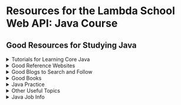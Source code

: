 # Resources for the Lambda School Web API: Java Course

## Good Resources for Studying Java

<details><summary>Tutorials for Learning Core Java</summary>
<p>

- [Greenfoot Introducing Java using 2d Animation](https://www.greenfoot.org/doc/joy-of-code)
- [Princeton On-line Textbook](https://introcs.cs.princeton.edu/java/home/)
- [How To Do It In Java](https://howtodoinjava.com)
- [W3 School Java Tutorial](https://www.w3schools.com/java/)
- [Udacity Introduction to Java Course](http://horstmann.com/sjsu/cs046/)
- [Java Review in 60 Minutes](https://youtu.be/3Ky9MZyL8r4)
- [The Official Java Tutorials](https://docs.oracle.com/javase/tutorial/)
- [Udemy Java Programming Masterclass for Software Developers (around $10.00)](https://www.udemy.com/java-the-complete-java-developer-course/)
- [Udemy Java Tutorial for Complete Beginners (free)](https://www.udemy.com/course/java-tutorial/)
- [JavaBrains - Java and JavaScript Coverage](https://javabrains.io/topics/)
- [Beginners Book Java Tutorial](https://beginnersbook.com/java-tutorial-for-beginners-with-examples/)

</p>
</details>

<details><summary>Good Reference Websites</summary>
<p>
  
- [Survival Guide from Java WEB20](https://www.gettoby.com/p/3hk9v0vk0q5g)
- [Specific Lambda Java Class Info Done by a Former Student](https://github.com/austie702/java-glossary-tutorial.git)
- [Official Website for Spring](https://spring.io)
- [On Going Glossary for JX (started by Austin Howes)](https://github.com/austie702/java-glossary-tutorial.git)
- [TutorialsPoint Spring Framework](https://www.tutorialspoint.com/spring/index.htm)
- [Geeks for Geeks Java Programming](https://www.geeksforgeeks.org/java/)
- [Kode Java](https://kodejava.org/)
- [Jenkov Tutorials](http://tutorials.jenkov.com/)

</p>
</details>

<details><summary>Good Blogs to Search and Follow</summary>
<p>
  
- [Baeldung](https://www.baeldung.com)
- [Spring Frame Work Guru](https://springframework.guru)
- [Callicoder](https://www.callicoder.com/categories/java/)
- [DZone](https://dzone.com/)
- [Pivotal Spring Blog](https://spring.io/blog)
- [The Clean Coder](https://blog.cleancoder.com)
- [Harrison Brock - former student](https://harrisonbrock.blog/)

</p>
</details>

<details><summary>Good Books</summary>
<p>

- [Java Methods - my go to book for Core Java](http://www.skylit.com/jm.html)
- [Code Dated but set the foundation for Java Spring](https://www.amazon.com/Spring-REST-Balaji-Varanasi/dp/1484208242)
- [THE book on writing effective Java Code](https://www.amazon.com/Effective-Java-Joshua-Bloch-ebook/dp/B078H61SCH/)
- [Data Structures and Algorithms in Java](https://www.amazon.com/Data-Structures-Algorithms-Java-6th-ebook/dp/B00JDRQF8C/)
- [Cracking the Coding Interview](https://www.amazon.com/Cracking-Coding-Interview-Programming-Questions/dp/0984782850)
- [14 great Java books you need to read before you die](https://marcus-biel.com/must-reads/)

---
</p>
</details>

<details><summary>Java Practice</summary>
<p>

- [Space Battle Arena - Fun practice with Java! Requires some setting up and 2+ people for best results](http://mikeware.github.io/SpaceBattleArena/)
- [Robocode - Similar to Space Battle](https://robocode.sourceforge.io/)
- [Code Wars](https://www.codewars.com/)
- [playlist features the author of Cracking the Code Interview showing solutions to Algorithms problems in Java from the HankerRank Youtube channel](https://www.youtube.com/watch?v=KEEKn7Me-ms&list=PLI1t_8YX-ApvMthLj56t1Rf-Buio5Y8KL)

---
</p>
</details>

<details><summary>Other Useful Topics</summary>
<p>
  
- [R!OT - Leading our community in capturing IoT opportunties](https://ncriot.org/)
- [An Introduction to Task-Oriented Programming](https://www.freecodecamp.org/news/dmpl/)
- [Top 5 machine learning libraries for Java](https://jaxenter.com/top-5-machine-learning-libraries-java-132091.html)
- [Build Your Own First Person Shooter / Survival Game in Unity Udemy (around $10.00)](https://www.udemy.com/course/build-your-own-first-person-shooter-survival-game-in-unity/)
- [High Scalability Websites](http://highscalability.com/)
- [Telosys: The Simplest and Lightest Code Generator](http://www.telosys.org/)

### GitHub

- [How to Unfork a repo on GitHub](https://dev.to/nickymeuleman/how-to-unfork-a-repo-on-github-2a8)
- [GitHub Learning Lab](https://lab.github.com/)

### Scrum

- [Learn scrum with Jira Software](https://www.atlassian.com/agile/tutorials/how-to-do-scrum-with-jira-software)
- [Life Cycle SDLC Scrum Step Step/](https://xbsoftware.com/blog/software-development-life-cycle-sdlc-scrum-step-step/)
- [The Scrum Handbook](https://www.scruminc.com/wp-content/uploads/2014/07/The-Scrum-Handbook.pdf)

### Jenkins

- [Build a Java app with Maven and Jenkins](https://jenkins.io/doc/tutorials/build-a-java-app-with-maven/)

### Centralized Configuration

- [From Spring.io](https://spring.io/guides/gs/centralized-configuration/)
- [Spring Cloud Configuration](https://cloud.spring.io/spring-cloud-static/spring-cloud-config/1.3.1.RELEASE/)
- [Continuous Integration](https://www.martinfowler.com/articles/continuousIntegration.html)
- [How to Use the Spring Config Server](https://dzone.com/articles/using-spring-config-server)
- [Baeldung A Guide to Spring Boot Admin](https://www.baeldung.com/spring-boot-admin)

---
</p>
</details>

<details><summary>Java Job Info</summary>
<p>

- [Java job market trends for 2019 from Recallact](https://www.recallact.com/presentation/java-job-market-trends-2019)
- [Companies Using Java from Stackshare](https://stackshare.io/java)

### Job Sites

- [Huntr - Ground Control for Your Job Search](https://huntr.co/)

### Resume and such Job Tips

- [Make Your Job Application Robot-Proof](https://www.wsj.com/articles/make-your-job-application-robot-proof-11576492201?mod=hp_lead_pos12)
- [How to make a LinkedIn page that wows recruiters, according to the guy who overhauled its design](https://www.businessinsider.com/how-to-best-use-your-linkedin-page-2017-3)
- [Job Seekers: Here’s a Step-by-Step Guide on How to Write a Good Resume](https://www.thepennyhoarder.com/make-money/career/how-to-write-a-resume-guide/)

### Where to live

- [US Cities and Towns Info](https://www.citytowninfo.com/places)
- [Cost of Living Calculator from BestPlaces](https://www.bestplaces.net/cost-of-living/)
- [Cost of Living Calculator from Payscale](https://www.payscale.com/cost-of-living-calculator)

### Interview Preparation

- [Java Interview Prep and More - YouTube Channel](https://www.youtube.com/channel/UC1fLEeYICmo3O9cUsqIi7HA)
- [3 Month Coding Interview Preparation Bootcamp](https://medium.com/educative/3-month-coding-interview-bootcamp-904422926ce8)
- [Interview Cake](https://www.interviewcake.com/)

### Other Advice

- [How to do a code review](https://google.github.io/eng-practices/review/reviewer/)
- [HOW TO GET A JOB ANYWHERE WITH NO CONNECTIONS](https://cultivatedculture.com/how-to-get-a-job-anywhere-no-connections/)
- [Top-Paying IT Certifications: These Certs Could Make You Six Figures](https://www.comptia.org/blog/top-paying-it-certifications?utm_source=social&utm_campaign=best_blogs_2019)
- [Things You Should Do To Become A Top Quality Programmer](https://www.techworm.net/2016/04/things-become-top-quality-programmer.html)

---
</p>
</details>
